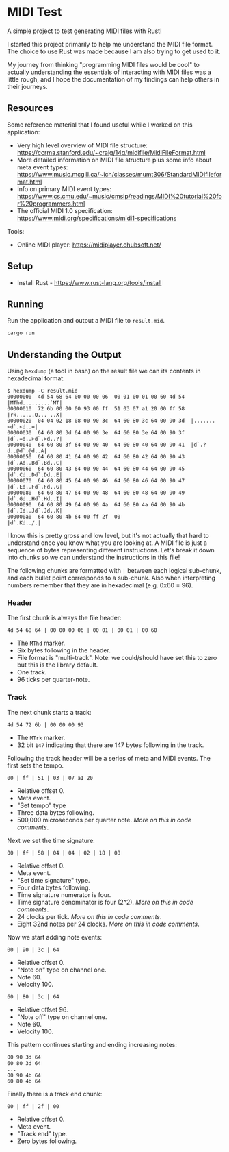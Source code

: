 # MIDI Test

A simple project to test generating MIDI files with Rust!

I started this project primarily to help me understand the MIDI file format. The choice to use Rust was made because I am also trying to get used to it.

My journey from thinking "programming MIDI files would be cool" to actually understanding the essentials of interacting with MIDI files was a little rough, and I hope the documentation of my findings can help others in their journeys.

## Resources

Some reference material that I found useful while I worked on this application:

- Very high level overview of MIDI file structure: https://ccrma.stanford.edu/~craig/14q/midifile/MidiFileFormat.html
- More detailed information on MIDI file structure plus some info about meta event types: https://www.music.mcgill.ca/~ich/classes/mumt306/StandardMIDIfileformat.html
- Info on primary MIDI event types: https://www.cs.cmu.edu/~music/cmsip/readings/MIDI%20tutorial%20for%20programmers.html
- The official MIDI 1.0 specification: https://www.midi.org/specifications/midi1-specifications

Tools:

- Online MIDI player: https://midiplayer.ehubsoft.net/

## Setup

- Install Rust - https://www.rust-lang.org/tools/install

## Running

Run the application and output a MIDI file to `result.mid`.

```sh
cargo run
```

## Understanding the Output

Using `hexdump` (a tool in bash) on the result file we can its contents in hexadecimal format:

```
$ hexdump -C result.mid
00000000  4d 54 68 64 00 00 00 06  00 01 00 01 00 60 4d 54  |MThd.........`MT|
00000010  72 6b 00 00 00 93 00 ff  51 03 07 a1 20 00 ff 58  |rk......Q... ..X|
00000020  04 04 02 18 08 00 90 3c  64 60 80 3c 64 00 90 3d  |.......<d`.<d..=|
00000030  64 60 80 3d 64 00 90 3e  64 60 80 3e 64 00 90 3f  |d`.=d..>d`.>d..?|
00000040  64 60 80 3f 64 00 90 40  64 60 80 40 64 00 90 41  |d`.?d..@d`.@d..A|
00000050  64 60 80 41 64 00 90 42  64 60 80 42 64 00 90 43  |d`.Ad..Bd`.Bd..C|
00000060  64 60 80 43 64 00 90 44  64 60 80 44 64 00 90 45  |d`.Cd..Dd`.Dd..E|
00000070  64 60 80 45 64 00 90 46  64 60 80 46 64 00 90 47  |d`.Ed..Fd`.Fd..G|
00000080  64 60 80 47 64 00 90 48  64 60 80 48 64 00 90 49  |d`.Gd..Hd`.Hd..I|
00000090  64 60 80 49 64 00 90 4a  64 60 80 4a 64 00 90 4b  |d`.Id..Jd`.Jd..K|
000000a0  64 60 80 4b 64 00 ff 2f  00                       |d`.Kd../.|
```

I know this is pretty gross and low level, but it's not actually that hard to understand once you know what you are looking at. A MIDI file is just a sequence of bytes representing different instructions. Let's break it down into chunks so we can understand the instructions in this file!

The following chunks are formatted with `|` between each logical sub-chunk, and each bullet point corresponds to a sub-chunk. Also when interpreting numbers remember that they are in hexadecimal (e.g. 0x60 = 96).

### Header

The first chunk is always the file header:

```
4d 54 68 64 | 00 00 00 06 | 00 01 | 00 01 | 00 60
```

- The `MThd` marker.
- Six bytes following in the header.
- File format is "multi-track". Note: we could/should have set this to zero but this is the library default.
- One track.
- 96 ticks per quarter-note.

### Track

The next chunk starts a track:

```
4d 54 72 6b | 00 00 00 93
```

- The `MTrk` marker.
- 32 bit `147` indicating that there are 147 bytes following in the track.


Following the track header will be a series of meta and MIDI events. The first sets the tempo.

```
00 | ff | 51 | 03 | 07 a1 20
```

- Relative offset 0.
- Meta event.
- "Set tempo" type
- Three data bytes following.
- 500,000 microseconds per quarter note. *More on this in code comments*.

Next we set the time signature:

```
00 | ff | 58 | 04 | 04 | 02 | 18 | 08
```

- Relative offset 0.
- Meta event.
- "Set time signature" type.
- Four data bytes following.
- Time signature numerator is four.
- Time signature denominator is four (2^2). *More on this in code comments*.
- 24 clocks per tick. *More on this in code comments*.
- Eight 32nd notes per 24 clocks. *More on this in code comments*.

Now we start adding note events:

```
00 | 90 | 3c | 64
```

- Relative offset 0.
- "Note on" type on channel one.
- Note 60.
- Velocity 100.

```
60 | 80 | 3c | 64
```

- Relative offset 96.
- "Note off" type on channel one.
- Note 60.
- Velocity 100.

This pattern continues starting and ending increasing notes:

```
00 90 3d 64
60 80 3d 64
...
00 90 4b 64
60 80 4b 64
```

Finally there is a track end chunk:

```
00 | ff | 2f | 00
```

- Relative offset 0.
- Meta event.
- "Track end" type.
- Zero bytes following.
